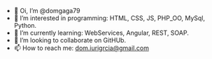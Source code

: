 - 👋 Oi, I’m @domgaga79
- 👀 I’m interested in programming: HTML, CSS, JS, PHP_OO, MySql, Python.  
- 🌱 I’m currently learning: WebServices, Angular, REST, SOAP.
- 💞️ I’m looking to collaborate on GitHUb.
- 📫 How to reach me: dom.iurigrcia@gmail.com

<!---
domgaga79/domgaga79 is a ✨ special ✨ repository because its `README.md` (this file) appears on your GitHub profile.
You can click the Preview link to take a look at your changes.
--->
